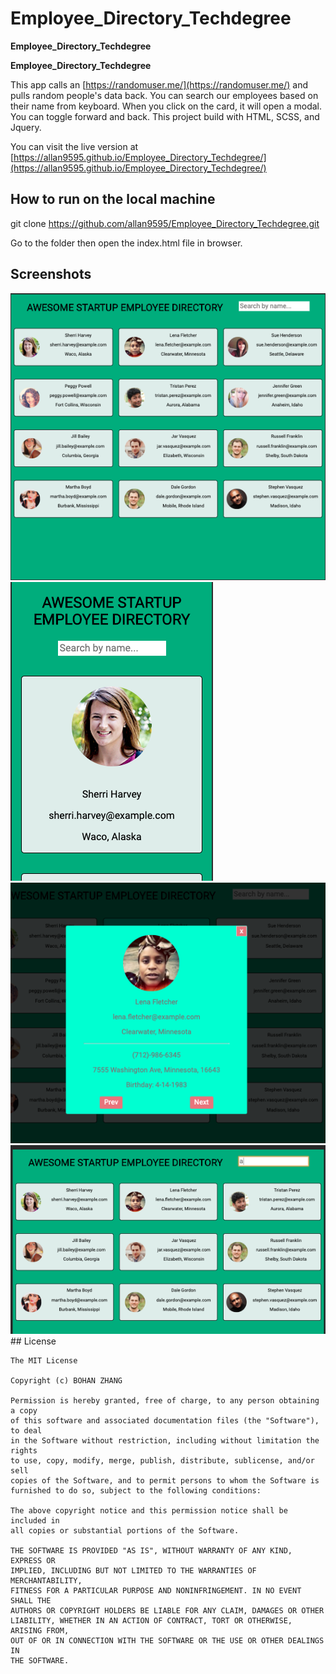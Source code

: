 # Employee_Directory_Techdegree
**Employee_Directory_Techdegree** 


**Employee_Directory_Techdegree** 

This app calls an [https://randomuser.me/](https://randomuser.me/) and pulls random people's data back. You can search our employees based on their name from keyboard. When you click on the card, it will open a modal. You can toggle forward and back. This project build with HTML, SCSS, and Jquery.

You can visit the live version at [https://allan9595.github.io/Employee_Directory_Techdegree/](https://allan9595.github.io/Employee_Directory_Techdegree/)


## How to run on the local machine

git clone https://github.com/allan9595/Employee_Directory_Techdegree.git

Go to the folder then open the index.html file in browser. 

## Screenshots

<img src='./screenshots/1.png' title='screenshot' width='' alt='screenshot' />

<img src='./screenshots/2.png' title='screenshot' width='' alt='screenshot' />

<img src='./screenshots/3.png' title='screenshot' width='' alt='screenshot' />

<img src='./screenshots/4.png' title='screenshot' width='' alt='screenshot' />
## License

    The MIT License

    Copyright (c) BOHAN ZHANG

    Permission is hereby granted, free of charge, to any person obtaining a copy
    of this software and associated documentation files (the "Software"), to deal
    in the Software without restriction, including without limitation the rights
    to use, copy, modify, merge, publish, distribute, sublicense, and/or sell
    copies of the Software, and to permit persons to whom the Software is
    furnished to do so, subject to the following conditions:

    The above copyright notice and this permission notice shall be included in
    all copies or substantial portions of the Software.

    THE SOFTWARE IS PROVIDED "AS IS", WITHOUT WARRANTY OF ANY KIND, EXPRESS OR
    IMPLIED, INCLUDING BUT NOT LIMITED TO THE WARRANTIES OF MERCHANTABILITY,
    FITNESS FOR A PARTICULAR PURPOSE AND NONINFRINGEMENT. IN NO EVENT SHALL THE
    AUTHORS OR COPYRIGHT HOLDERS BE LIABLE FOR ANY CLAIM, DAMAGES OR OTHER
    LIABILITY, WHETHER IN AN ACTION OF CONTRACT, TORT OR OTHERWISE, ARISING FROM,
    OUT OF OR IN CONNECTION WITH THE SOFTWARE OR THE USE OR OTHER DEALINGS IN
    THE SOFTWARE.